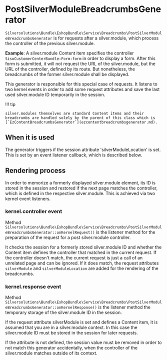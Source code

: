 # PostSilverModuleBreadcrumbsGenerator

`Silversolutions\Bundle\EshopBundle\Service\Breadcrumbs\PostSilverModuleBreadcrumbsGenerator`
is for requests after a silver.module, which process the controller of the previous silver.module.

**Example**: A silver.module Content item specifies the controller `SisoCustomerCenterBundle:Form:form` in order to display a form. After this form is submitted, it will not request the URL of the silver.module, but the URL of the controller, defined by its route. But nonetheless, the breadcrumbs of the former silver.module shall be displayed. 

This generator is responsible for this special case of requests. It listens to two kernel events in order to add some request attributes and save the last used silver.module ID temporarily in the session.

!!! tip

    silver.modules themselves are standard Content items and their breadcrumbs are handled solely by the parent of this class which is [`EzContentBreadcrumbsGenerator`](ezcontentbreadcrumbsgenerator.md).

## When it is used

The generator triggers if the session attribute 'silverModuleLocation' is set. This is set by an event listener callback, which is described below.

## Rendering process

In order to memorize a formerly displayed silver.module element, its ID is stored in the session and restored if the next page matches the controller, which is defined in the respective silver.module. This is achieved via two kernel event listeners.

### kernel.controller event

Method `Silversolutions\Bundle\EshopBundle\Service\Breadcrumbs\PostSilverModuleBreadcrumbsGenerator::onKernelRequest()`
is the listener method for the preparation of the request for a post silver.module controller.

It checks the session for a formerly stored silver.module ID and whether the Content item defines the controller that matched in the current request. If the controller doesn't match, the current request is just a call of an unrelated page and can be ignored. If it does match, the request attributes `silverModule` and `silverModuleLocation` are added for the rendering of the breadcrumbs.

### kernel.response event

Method `Silversolutions\Bundle\EshopBundle\Service\Breadcrumbs\PostSilverModuleBreadcrumbsGenerator::onKernelResponse()`
is the listener method the temporary storage of the silver.module ID in the session.

If the request attribute silverModule is set and defines a Content item, it is assumed that you are in a silver.module context. In this case the silver.module ID must be stored in the session for later requests.

If the attribute is not defined, the session value must be removed in order to not match this generator accidentally, when the controller of the silver.module matches outside of its context.

